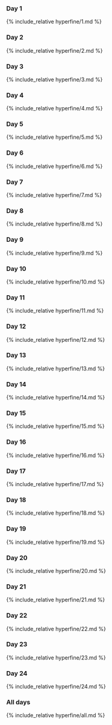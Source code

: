 ### Day 1

{% include_relative hyperfine/1.md %}

### Day 2

{% include_relative hyperfine/2.md %}

### Day 3

{% include_relative hyperfine/3.md %}

### Day 4

{% include_relative hyperfine/4.md %}

### Day 5

{% include_relative hyperfine/5.md %}

### Day 6

{% include_relative hyperfine/6.md %}

### Day 7

{% include_relative hyperfine/7.md %}

### Day 8

{% include_relative hyperfine/8.md %}

### Day 9

{% include_relative hyperfine/9.md %}

### Day 10

{% include_relative hyperfine/10.md %}

### Day 11

{% include_relative hyperfine/11.md %}

### Day 12

{% include_relative hyperfine/12.md %}

### Day 13

{% include_relative hyperfine/13.md %}

### Day 14

{% include_relative hyperfine/14.md %}

### Day 15

{% include_relative hyperfine/15.md %}

### Day 16

{% include_relative hyperfine/16.md %}

### Day 17

{% include_relative hyperfine/17.md %}

### Day 18

{% include_relative hyperfine/18.md %}

### Day 19

{% include_relative hyperfine/19.md %}

### Day 20

{% include_relative hyperfine/20.md %}

### Day 21

{% include_relative hyperfine/21.md %}

### Day 22

{% include_relative hyperfine/22.md %}

### Day 23

{% include_relative hyperfine/23.md %}

### Day 24

{% include_relative hyperfine/24.md %}

### All days

{% include_relative hyperfine/all.md %}
